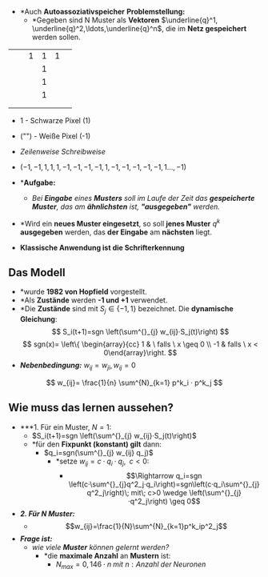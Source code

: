 - *Auch **Autoassoziativspeicher** 
	**Problemstellung:**
	- *Gegeben sind N Muster als **Vektoren** $\underline{q}^1, \underline{q}^2,\ldots,\underline{q}^n$, die im **Netz gespeichert** werden sollen.

|  |  |  |  |  |  |
| ---- | ---- | ---- | ---- | ---- | ---- |
|  |  | 1 | 1 | 1 |  |
|  |  |  | 1 |  |  |
|  |  |  | 1 |  |  |
|  |  |  | 1 |  |  |
|  |  |  |  |  |  |
|  |  |  |  |  |  |
- 1 - Schwarze Pixel (1)
- ("") - Weiße Pixel (-1)

- *Zeilenweise Schreibweise*
- $(-1,-1,1,1,1,-1,-1,-1,-1,1,-1,-1,-1,-1,-1,1 ... ,-1)$
- ***Aufgabe:** 
	- *Bei **Eingabe** eines **Musters** soll im Laufe der Zeit das **gespeicherte Muster**, das am **ähnlichsten** ist, **"ausgegeben"** werden.*

- *Wird ein **neues Muster eingesetzt**, so soll **jenes Muster** $q^k$ **ausgegeben** werden, das **der Eingabe** am **nächsten** liegt.

- **Klassische Anwendung ist die Schrifterkennung**

## Das Modell

- *wurde **1982 von Hopfield** vorgestellt.
- *Als **Zustände** werden **-1 und +1** verwendet. 
- *Die **Zustände** sind mit $S_j \in \{-1,1\}$ bezeichnet.
	Die **dynamische Gleichung**:
$$
S_i(t+1)=sgn \left(\sum^{}_{j} w_{ij}·S_j(t)\right)
$$
$$
sgn(x)= \left\{ \begin{array}{cc} 1 & \ falls  \ x \geq 0 \\
								 -1 & falls \ x < 0\end{array}\right.
$$
- ***Nebenbedingung:*** $w_{ij}=w_{ji}, w_{ij}=0$

$$
w_{ij}= \frac{1}{n} \sum^{N}_{k=1} p^k_i · p^k_j
$$
## Wie muss das lernen aussehen?

- ***1. Für ein Muster, $N=1:$
	- $S_i(t+1)=sgn \left(\sum^{}_{j} w_{ij}·S_j(t)\right)$
	- *für den **Fixpunkt  (konstant) gilt** dann:
		- $q_i=sgn(\sum^{}_{j} w_{ij} q_j)$
			- *setze $w_{ij}=c·q_i·q_j,\; \; c<0:$
				- $$\Rightarrow q_i=sgn \left(c·\sum^{}_{j}q^2_j·q_i\right)=sgn\left(c·q_i\sum^{}_{j}q^2_j\right)\; mit\; c>0 \wedge \left(\sum^{}_{j}·q^2_j\right) \geq 0$$
- ***2. Für N Muster:***
	- $$w_{ij}=\frac{1}{N}\sum^{N}_{k=1}p^k_ip^2_j$$
- ***Frage ist:***
	- *wie viele **Muster** können gelernt werden?*
		- *die **maximale Anzahl** an **Mustern** ist:
			- $N_{max}=0,146·n \; mit \ n:Anzahl\;der\;Neuronen$
